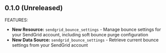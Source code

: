 ## 0.1.0 (Unreleased)

FEATURES:

* **New Resource:** `sendgrid_bounce_settings` - Manage bounce settings for your SendGrid account, including soft bounce purge configuration
* **New Data Source:** `sendgrid_bounce_settings` - Retrieve current bounce settings from your SendGrid account
